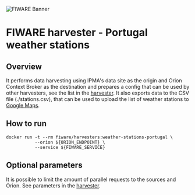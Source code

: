 ![FIWARE Banner](https://nexus.lab.fiware.org/content/images/fiware-logo1.png)

# FIWARE harvester - Portugal weather stations

## Overview

It performs data harvesting using IPMA's data site as the origin and Orion Context Broker as the destination and
prepares a config that can be used by other harvesters, see the list in the [harvester](./portugal_weather_stations.py).
It also exports data to the CSV file (./stations.csv), that can be used to upload the list of weather stations to
[Google Maps](https://www.google.com/maps/d/viewer?mid=1Sd5uNFd2um0GPog2EGkyrlzmBnEKzPQw).

## How to run

```console
docker run -t --rm fiware/harvesters:weather-stations-portugal \
           --orion ${ORION_ENDPOINT} \
           --service ${FIWARE_SERVICE}
```

## Optional parameters

It is possible to limit the amount of parallel requests to the sources and Orion. See parameters in the
[harvester](./portugal_weather_stations.py).
